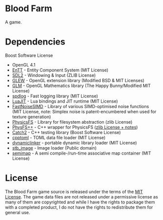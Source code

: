 # Blood Farm

A game.

# Dependencies

Boost Software License
* OpenGL 4.1
* [EnTT](https://github.com/skypjack/entt) - Entity Component System (MIT License)
* [SDL2](http://libsdl.org/) - Windowing & Input (ZLIB License)
* [GLEW](http://glew.sourceforge.net/) - OpenGL extension library (Modified BSD & MIT Licenses)
* [GLM](https://glm.g-truc.net/0.9.8/index.html) - OpenGL Mathematics library (The Happy Bunny/Modified MIT License)
* [spdlog](https://github.com/gabime/spdlog) - Fast logging library (MIT License)
* [LuaJIT](http://luajit.org/luajit.html) - Lua bindings and JIT runtime (MIT License)
* [FastNoiseSIMD](https://github.com/Auburns/FastNoiseSIMD) - Library of various SIMD-optimised noise functions (MIT License, note: Simplex noise is patent-encumbered when used for texture generation)
* [PhysicsFS](http://icculus.org/physfs/) - Library for filesystem abstraction (zlib License)
* [PhysFS++](https://github.com/kahowell/physfs-cpp) - C++ wrapper for PhysicsFS ([zlib License + notes](https://github.com/kahowell/physfs-cpp/blob/master/LICENSE.txt))
* [Catch2](https://github.com/catchorg/Catch2) - C++ testing library (Boost Software License)
* [cpptoml](https://github.com/skystrife/cpptoml) - TOML data file loader (MIT License)
* [dynamiclinker](https://github.com/Marqin/dynamicLinker) - portable dynamic library loader (MIT License)
* [stb_image](https://github.com/nothings/stb) - Image loader (Public domain)
* [semimap](https://github.com/hogliux/semimap) - A semi compile-/run-time associative map container (MIT License)

# License

The Blood Farm game source is released under the terms of the [MIT License](https://github.com/danielytics/BloodFarm/blob/master/LICENSE).
The game data files are not released under a permissive license as many of them are copyrighted and while I have the rights to package them with a completed product, I do not have the rights to redistribute them for general use.
